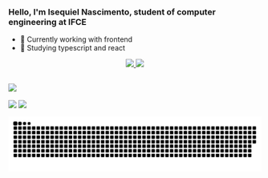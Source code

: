 ### Hello, I'm Isequiel Nascimento, student of computer engineering at IFCE


- 🔭 Currently working with frontend
- 🌱 Studying typescript and react

<div align="center">
  <a href="https://github.com/IsequielNascimento">
  <img height="180em" src="https://github-readme-stats.vercel.app/api?username=IsequielNascimento&show_icons=true&theme=dracula&include_all_commits=true&count_private=true"/>
  <img height="180em" src="https://github-readme-stats.vercel.app/api/top-langs/?username=rafaballerini&layout=compact&langs_count=7&theme=dracula"/>
</div>

 ##

<div> 

  <a href="https://instagram.com/isequiel_" target="_blank"><img src="https://img.shields.io/badge/-Instagram-%23E4405F?style=for-the-badge&logo=instagram&logoColor=white" target="_blank"></a>

  <a href = "mailto:isequielnascimento@gmail.com"><img src="https://img.shields.io/badge/-Gmail-%23333?style=for-the-badge&logo=gmail&logoColor=white" target="_blank"></a>
  <a href="https://www.linkedin.com/in/isequiel-nascimento-336a32192" target="_blank"><img src="https://img.shields.io/badge/-LinkedIn-%230077B5?style=for-the-badge&logo=linkedin&logoColor=white" target="_blank"></a> 
 
 
  ![Snake animation](https://github.com/IsequielNascimento/IsequielNascimento/blob/output/github-contribution-grid-snake.svg)
 
</div>

